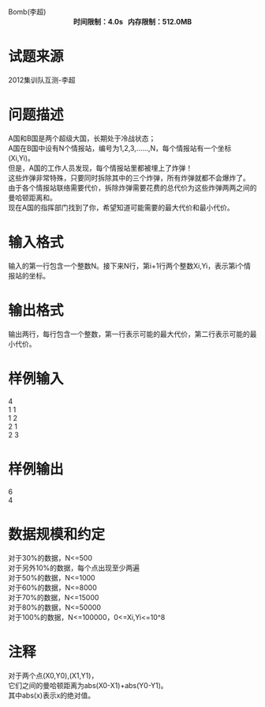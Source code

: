 
<meta http-equiv="Content-Type" content="text/html; charset=utf-8"/>
<link type="text/css" href="../../css/Tsinsen2011.css" rel="stylesheet"/>
<div class="probtitle" id="ptit">
Bomb(李超)
</div>
<div style="text-align:center;font-size:14px;font-weight:bold;vertical-align:middle;" id="pres">
时间限制：4.0s   内存限制：512.0MB
</div>
<div id="psrc" style="margin-top:20px;display:block;">

# 试题来源


<div class="pdcont">
2012集训队互测-李超
</div>
</div>
<div id="pcont1" style="margin-top:20px;display:block;">

# 问题描述


<div class="pdcont">
A国和B国是两个超级大国，长期处于冷战状态；<br/>
A国在B国中设有N个情报站，编号为1,2,3,……,N，每个情报站有一个坐标(Xi,Yi)。<br/>
但是，A国的工作人员发现，每个情报站里都被埋上了炸弹！<br/>
这些炸弹非常特殊，只要同时拆除其中的三个炸弹，所有炸弹就都不会爆炸了。<br/>
由于各个情报站联络需要代价，拆除炸弹需要花费的总代价为这些炸弹两两之间的曼哈顿距离和。<br/>
现在A国的指挥部门找到了你，希望知道可能需要的最大代价和最小代价。<br/>
</div>

# 输入格式


<div class="pdcont">
输入的第一行包含一个整数N。接下来N行，第i+1行两个整数Xi,Yi，表示第i个情报站的坐标。<br/>
</div>

# 输出格式


<div class="pdcont">
输出两行，每行包含一个整数，第一行表示可能的最大代价，第二行表示可能的最小代价。<br/>
</div>

# 样例输入


<div class="pddata">
4<br/>
1 1<br/>
1 2<br/>
2 1<br/>
2 3<br/>
</div>

# 样例输出


<div class="pddata">
6<br/>
4<br/>
</div>

# 数据规模和约定


<div class="pdcont">
对于30%的数据，N&lt;=500<br/>
对于另外10%的数据，每个点出现至少两遍<br/>
对于50%的数据，N&lt;=1000<br/>
对于60%的数据，N&lt;=8000<br/>
对于70%的数据，N&lt;=15000<br/>
对于80%的数据，N&lt;=50000<br/>
对于100%的数据，N&lt;=100000，0&lt;=Xi,Yi&lt;=10^8<br/>
</div>

# 注释


<div class="pdcont">
对于两个点(X0,Y0),(X1,Y1)，<br/>
它们之间的曼哈顿距离为abs(X0-X1)+abs(Y0-Y1)。<br/>
其中abs(x)表示x的绝对值。<br/>
</div>
</div>

